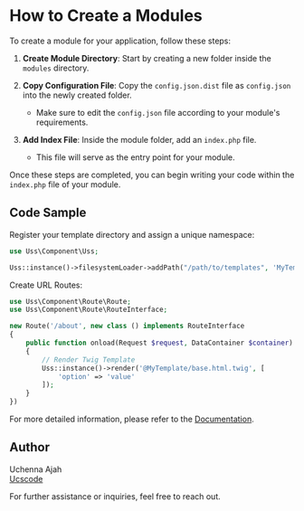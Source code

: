 # How to Create a Modules

To create a module for your application, follow these steps:

1. **Create Module Directory**: Start by creating a new folder inside the `modules` directory.

2. **Copy Configuration File**: Copy the `config.json.dist` file as `config.json` into the newly created folder. 

    - Make sure to edit the `config.json` file according to your module's requirements.

3. **Add Index File**: Inside the module folder, add an `index.php` file. 

    - This file will serve as the entry point for your module.

Once these steps are completed, you can begin writing your code within the `index.php` file of your module.

## Code Sample

Register your template directory and assign a unique namespace:

```php
use Uss\Component\Uss;

Uss::instance()->filesystemLoader->addPath("/path/to/templates", 'MyTemplate');
```

Create URL Routes:

```php
use Uss\Component\Route\Route;
use Uss\Component\Route\RouteInterface;

new Route('/about', new class () implements RouteInterface 
{
    public function onload(Request $request, DataContainer $container): Response
    {
        // Render Twig Template
        Uss::instance()->render('@MyTemplate/base.html.twig', [
            'option' => 'value'
        ]);
    }
})
```

For more detailed information, please refer to the [Documentation](http://uss.ucscode.me).

## Author

Uchenna Ajah  
[Ucscode](http://ucscode.com)

For further assistance or inquiries, feel free to reach out.
